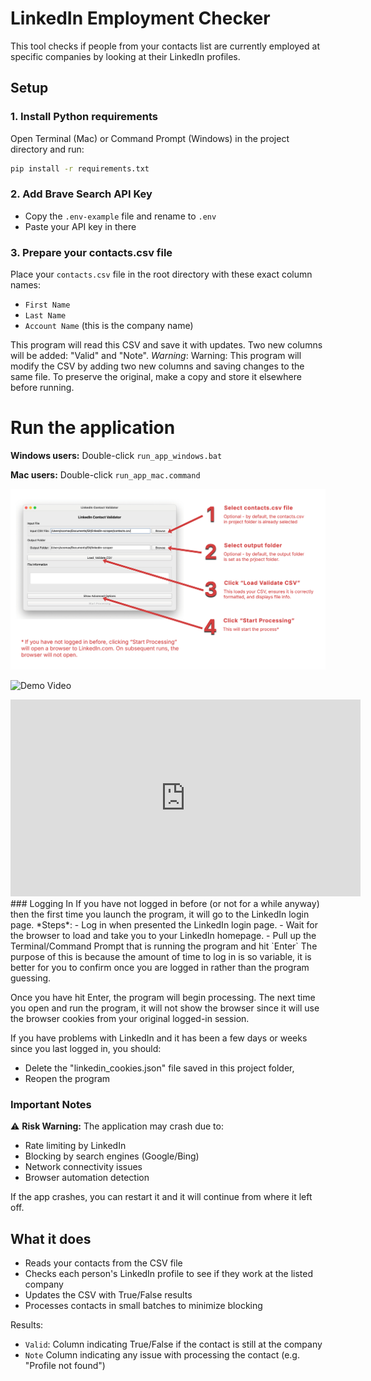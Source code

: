 # LinkedIn Employment Checker

This tool checks if people from your contacts list are currently employed at specific companies by looking at their LinkedIn profiles.

## Setup

### 1. Install Python requirements
Open Terminal (Mac) or Command Prompt (Windows) in the project directory and run:
```bash
pip install -r requirements.txt
```

### 2. Add Brave Search API Key
- Copy the `.env-example` file and rename to `.env`
- Paste your API key in there

### 3. Prepare your contacts.csv file
Place your `contacts.csv` file in the root directory with these exact column names:
- `First Name`
- `Last Name`
- `Account Name` (this is the company name)

This program will read this CSV and save it with updates. Two new columns will be added: "Valid" and "Note".
*Warning*: Warning: This program will modify the CSV by adding two new columns and saving changes to the same file. To preserve the original, make a copy and store it elsewhere before running.

# Run the application
**Windows users:** Double-click `run_app_windows.bat`

**Mac users:** Double-click `run_app_mac.command`

![Application Screenshot](img/instructions.png)

![Demo Video](https://youtu.be/PTB3Wc7H4_c)

<iframe width="560" height="315" src="https://www.youtube.com/embed/PTB3Wc7H4_c?si=LPQZtI0qBnW3GkI_" title="YouTube video player" frameborder="0" allow="accelerometer; autoplay; clipboard-write; encrypted-media; gyroscope; picture-in-picture; web-share" referrerpolicy="strict-origin-when-cross-origin" allowfullscreen></iframe>
### Logging In
If you have not logged in before (or not for a while anyway) then the first time you launch the program, it will go to the LinkedIn login page.
*Steps*:
- Log in when presented the LinkedIn login page.
- Wait for the browser to load and take you to your LinkedIn homepage.
- Pull up the Terminal/Command Prompt that is running the program and hit `Enter`
The purpose of this is because the amount of time to log in is so variable, it is better for you to confirm once you are logged in rather than the program guessing.

Once you have hit Enter, the program will begin processing. The next time you open and run the program, it will not show the browser since it will use the browser cookies from your original logged-in session.

If you have problems with LinkedIn and it has been a few days or weeks since you last logged in, you should:
- Delete the "linkedin_cookies.json" file saved in this project folder,
- Reopen the program

### Important Notes
⚠️ **Risk Warning:** The application may crash due to:
- Rate limiting by LinkedIn
- Blocking by search engines (Google/Bing)
- Network connectivity issues
- Browser automation detection

If the app crashes, you can restart it and it will continue from where it left off.

## What it does
- Reads your contacts from the CSV file
- Checks each person's LinkedIn profile to see if they work at the listed company
- Updates the CSV with True/False results
- Processes contacts in small batches to minimize blocking

Results:
- `Valid`: Column indicating True/False if the contact is still at the company
- `Note` Column indicating any issue with processing the contact (e.g. "Profile not found")